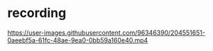 # recording


https://user-images.githubusercontent.com/96346390/204551651-0aeebf5a-61fc-48ae-9ea0-0bb59a160e40.mp4

